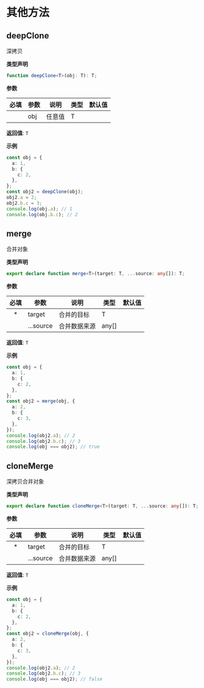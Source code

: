 # 其他方法

## deepClone

深拷贝

**类型声明**

```ts
function deepClone<T>(obj: T): T;
```

**参数**

| 必填 | 参数 | 说明   | 类型 | 默认值 |
| :--: | ---- | ------ | ---- | ------ |
|      | obj  | 任意值 | T    |        |

**返回值**: `T`

**示例**

```ts
const obj = {
  a: 1,
  b: {
    c: 2,
  },
};
const obj2 = deepClone(obj);
obj2.a = 2;
obj2.b.c = 3;
console.log(obj.a); // 1
console.log(obj.b.c); // 2
```

## merge

合并对象

**类型声明**

```ts
export declare function merge<T>(target: T, ...source: any[]): T;
```

**参数**

| 必填 | 参数      | 说明         | 类型  | 默认值 |
| :--: | --------- | ------------ | ----- | ------ |
|  \*  | target    | 合并的目标   | T     |        |
|      | ...source | 合并数据来源 | any[] |        |

**返回值**: `T`

**示例**

```ts
const obj = {
  a: 1,
  b: {
    c: 2,
  },
};
const obj2 = merge(obj, {
  a: 2,
  b: {
    c: 3,
  },
});
console.log(obj2.a); // 2
console.log(obj2.b.c); // 3
console.log(obj === obj2); // true
```

## cloneMerge

深拷贝合并对象

**类型声明**

```ts
export declare function cloneMerge<T>(target: T, ...source: any[]): T;
```

**参数**

| 必填 | 参数      | 说明         | 类型  | 默认值 |
| :--: | --------- | ------------ | ----- | ------ |
|  \*  | target    | 合并的目标   | T     |        |
|      | ...source | 合并数据来源 | any[] |        |

**返回值**: `T`

**示例**

```ts
const obj = {
  a: 1,
  b: {
    c: 2,
  },
};
const obj2 = cloneMerge(obj, {
  a: 2,
  b: {
    c: 3,
  },
});
console.log(obj2.a); // 2
console.log(obj2.b.c); // 3
console.log(obj === obj2); // false
```
